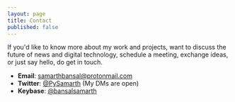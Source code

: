 ```yaml
---
layout: page
title: Contact
published: false
---
```


If you'd like to know more about my work and projects, want to discuss the future of news and digital technology, schedule a meeting, exchange ideas, or just say hello, do get in touch.

- **Email**: samarthbansal@protonmail.com
- **Twitter**: [@PySamarth](https://twitter.com/PySamarth)  (My DMs are open)
- **Keybase**: [@bansalsamarth](https://keybase.io/bansalsamarth)
